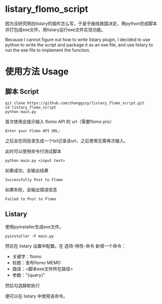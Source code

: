 # listary_flomo_script

因为没研究明白listary的插件怎么写，于是乎曲线救国决定，用python完成脚本并打包成exe文件，用listary运行exe文件实现功能。

Because I cannot figure out how to write listary plugin, I decided to use python to write the script and package it as an exe file, and use listary to run the exe file to implement the function.

# 使用方法 Usage

## 脚本 Script

```
git clone https://github.com/zhanggzzy/listary_flomo_script.git
cd listary_flomo_script
python main.py
```

首次使用会提示输入 flomo API 的 url（需要flomo pro）
```
Enter your Flomo API URL:
```

之后会在同目录生成一个txt记录该url，之后使用无需再次输入。

此时可以使用命令行测试脚本
```
python main.py <input text>
```

如果成功，会输出结果
```
Successfully Post to Flomo
```

如果失败，会输出错误信息
```
Failed to Post to Flomo
```

## Listary

使用pyinstaller生成exe文件。

```
pyinstaller -F main.py
```

然后在 listary 设置中配置。在 选项-特性-命令 新增一个命令：

- 关键字：flomo
- 标题：发布flomo MEMO
- 路径：<脚本exe文件所在路径>
- 参数："{query}"

然后勾选静默执行

便可以在 listary 中使用该命令。
